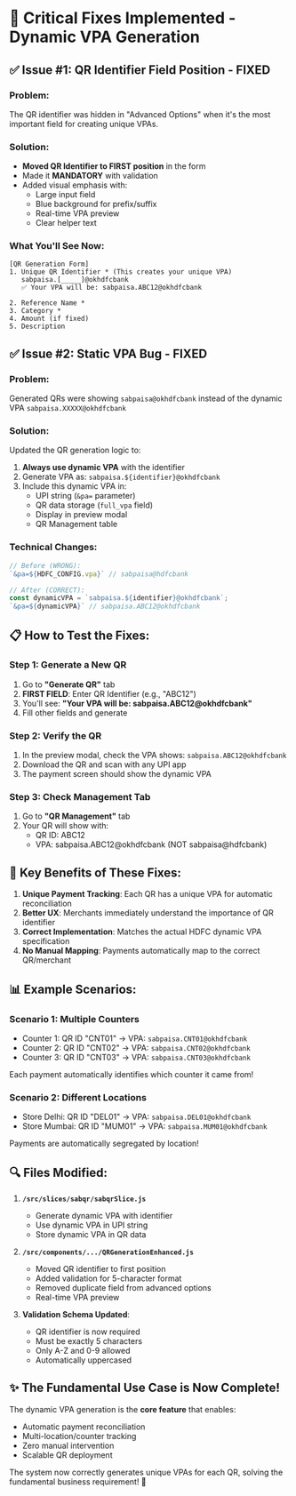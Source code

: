 # 🔧 Critical Fixes Implemented - Dynamic VPA Generation

## ✅ Issue #1: QR Identifier Field Position - FIXED

### Problem:
The QR identifier was hidden in "Advanced Options" when it's the most important field for creating unique VPAs.

### Solution:
- **Moved QR Identifier to FIRST position** in the form
- Made it **MANDATORY** with validation
- Added visual emphasis with:
  - Large input field
  - Blue background for prefix/suffix
  - Real-time VPA preview
  - Clear helper text

### What You'll See Now:
```
[QR Generation Form]
1. Unique QR Identifier * (This creates your unique VPA)
   sabpaisa.[_____]@okhdfcbank
   ✅ Your VPA will be: sabpaisa.ABC12@okhdfcbank
   
2. Reference Name *
3. Category *
4. Amount (if fixed)
5. Description
```

## ✅ Issue #2: Static VPA Bug - FIXED

### Problem:
Generated QRs were showing `sabpaisa@okhdfcbank` instead of the dynamic VPA `sabpaisa.XXXXX@okhdfcbank`

### Solution:
Updated the QR generation logic to:
1. **Always use dynamic VPA** with the identifier
2. Generate VPA as: `sabpaisa.${identifier}@okhdfcbank`
3. Include this dynamic VPA in:
   - UPI string (`&pa=` parameter)
   - QR data storage (`full_vpa` field)
   - Display in preview modal
   - QR Management table

### Technical Changes:
```javascript
// Before (WRONG):
`&pa=${HDFC_CONFIG.vpa}` // sabpaisa@hdfcbank

// After (CORRECT):
const dynamicVPA = `sabpaisa.${identifier}@okhdfcbank`;
`&pa=${dynamicVPA}` // sabpaisa.ABC12@okhdfcbank
```

## 📋 How to Test the Fixes:

### Step 1: Generate a New QR
1. Go to **"Generate QR"** tab
2. **FIRST FIELD**: Enter QR Identifier (e.g., "ABC12")
3. You'll see: **"Your VPA will be: sabpaisa.ABC12@okhdfcbank"**
4. Fill other fields and generate

### Step 2: Verify the QR
1. In the preview modal, check the VPA shows: `sabpaisa.ABC12@okhdfcbank`
2. Download the QR and scan with any UPI app
3. The payment screen should show the dynamic VPA

### Step 3: Check Management Tab
1. Go to **"QR Management"** tab
2. Your QR will show with:
   - QR ID: ABC12
   - VPA: sabpaisa.ABC12@okhdfcbank (NOT sabpaisa@hdfcbank)

## 🎯 Key Benefits of These Fixes:

1. **Unique Payment Tracking**: Each QR has a unique VPA for automatic reconciliation
2. **Better UX**: Merchants immediately understand the importance of QR identifier
3. **Correct Implementation**: Matches the actual HDFC dynamic VPA specification
4. **No Manual Mapping**: Payments automatically map to the correct QR/merchant

## 📊 Example Scenarios:

### Scenario 1: Multiple Counters
- Counter 1: QR ID "CNT01" → VPA: `sabpaisa.CNT01@okhdfcbank`
- Counter 2: QR ID "CNT02" → VPA: `sabpaisa.CNT02@okhdfcbank`
- Counter 3: QR ID "CNT03" → VPA: `sabpaisa.CNT03@okhdfcbank`

Each payment automatically identifies which counter it came from!

### Scenario 2: Different Locations
- Store Delhi: QR ID "DEL01" → VPA: `sabpaisa.DEL01@okhdfcbank`
- Store Mumbai: QR ID "MUM01" → VPA: `sabpaisa.MUM01@okhdfcbank`

Payments are automatically segregated by location!

## 🔍 Files Modified:

1. **`/src/slices/sabqr/sabqrSlice.js`**
   - Generate dynamic VPA with identifier
   - Use dynamic VPA in UPI string
   - Store dynamic VPA in QR data

2. **`/src/components/.../QRGenerationEnhanced.js`**
   - Moved QR identifier to first position
   - Added validation for 5-character format
   - Removed duplicate field from advanced options
   - Real-time VPA preview

3. **Validation Schema Updated**:
   - QR identifier is now required
   - Must be exactly 5 characters
   - Only A-Z and 0-9 allowed
   - Automatically uppercased

## ✨ The Fundamental Use Case is Now Complete!

The dynamic VPA generation is the **core feature** that enables:
- Automatic payment reconciliation
- Multi-location/counter tracking
- Zero manual intervention
- Scalable QR deployment

The system now correctly generates unique VPAs for each QR, solving the fundamental business requirement! 🎉